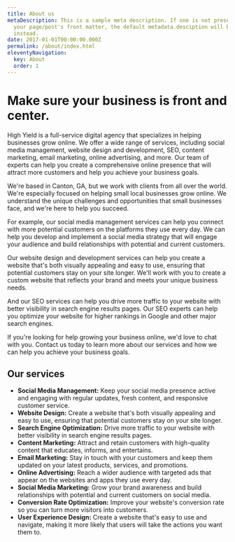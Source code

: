 ```yaml
---
title: About us
metaDescription: This is a sample meta description. If one is not present in
  your page/post's front matter, the default metadata.desciption will be used
  instead.
date: 2017-01-01T00:00:00.000Z
permalink: /about/index.html
eleventyNavigation:
  key: About
  order: 1
---
```

# Make sure your business is front and center.


High Yield is a full-service digital agency that specializes in helping businesses grow online. We offer a wide range of services, including social media management, website design and development, SEO, content marketing, email marketing, online advertising, and more. Our team of experts can help you create a comprehensive online presence that will attract more customers and help you achieve your business goals.

We're based in Canton, GA, but we work with clients from all over the world. We're especially focused on helping small local businesses grow online. We understand the unique challenges and opportunities that small businesses face, and we're here to help you succeed.

For example, our social media management services can help you connect with more potential customers on the platforms they use every day. We can help you develop and implement a social media strategy that will engage your audience and build relationships with potential and current customers.

Our website design and development services can help you create a website that's both visually appealing and easy to use, ensuring that potential customers stay on your site longer. We'll work with you to create a custom website that reflects your brand and meets your unique business needs.

And our SEO services can help you drive more traffic to your website with better visibility in search engine results pages. Our SEO experts can help you optimize your website for higher rankings in Google and other major search engines.

If you're looking for help growing your business online, we'd love to chat with you. Contact us today to learn more about our services and how we can help you achieve your business goals.

## Our services

- **Social Media Management:** Keep your social media presence active and engaging with regular updates, fresh content, and responsive customer service.
- **Website Design:** Create a website that's both visually appealing and easy to use, ensuring that potential customers stay on your site longer.
- **Search Engine Optimization:** Drive more traffic to your website with better visibility in search engine results pages.
- **Content Marketing:** Attract and retain customers with high-quality content that educates, informs, and entertains.
- **Email Marketing:** Stay in touch with your customers and keep them updated on your latest products, services, and promotions.
- **Online Advertising:** Reach a wider audience with targeted ads that appear on the websites and apps they use every day.
- **Social Media Marketing:** Grow your brand awareness and build relationships with potential and current customers on social media.
- **Conversion Rate Optimization:** Improve your website's conversion rate so you can turn more visitors into customers.
- **User Experience Design:** Create a website that's easy to use and navigate, making it more likely that users will take the actions you want them to.